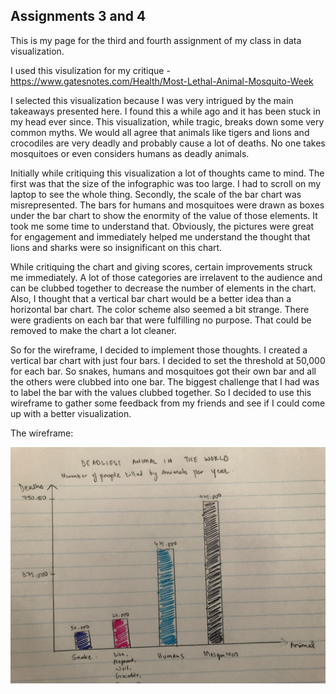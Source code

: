 ## Assignments 3 and 4

This is my page for the third and fourth assignment of my class in data visualization.  

I used this visulization for my critique - https://www.gatesnotes.com/Health/Most-Lethal-Animal-Mosquito-Week  

I selected this visualization because I was very intrigued by the main takeaways presented here. I found this a while ago and it has been stuck in my head ever since. This visualization, while tragic, breaks down some very common myths. We would all agree that animals like tigers and lions and crocodiles are very deadly and probably cause a lot of deaths. No one takes mosquitoes or even considers humans as deadly animals.  

Initially while critiquing this visualization a lot of thoughts came to mind. The first was that the size of the infographic was too large. I had to scroll on my laptop to see the whole thing. Secondly, the scale of the bar chart was misrepresented. The bars for humans and mosquitoes were drawn as boxes under the bar chart to show the enormity of the value of those elements. It took me some time to understand that. Obviously, the pictures were great for engagement and immediately helped me understand the thought that lions and sharks were so insignificant on this chart.   

While critiquing the chart and giving scores, certain improvements struck me immediately. A lot of those categories are irrelavent to the audience and can be clubbed together to decrease the number of elements in the chart. Also, I thought that a vertical bar chart would be a better idea than a horizontal bar chart. The color scheme also seemed a bit strange. There were gradients on each bar that were fulfilling no purpose. That could be removed to make the chart a lot cleaner.  

So for the wireframe, I decided to implement those thoughts. I created a vertical bar chart with just four bars. I decided to set the threshold at 50,000 for each bar. So snakes, humans and mosquitoes got their own bar and all the others were clubbed into one bar. The biggest challenge that I had was to label the bar with the values clubbed together. So I decided to use this wireframe to gather some feedback from my friends and see if I could come up with a better visualization.  

The wireframe:  

![Wireframe](https://raw.githubusercontent.com/ywm21/94-870/master/IMG_0866.jpg)  

